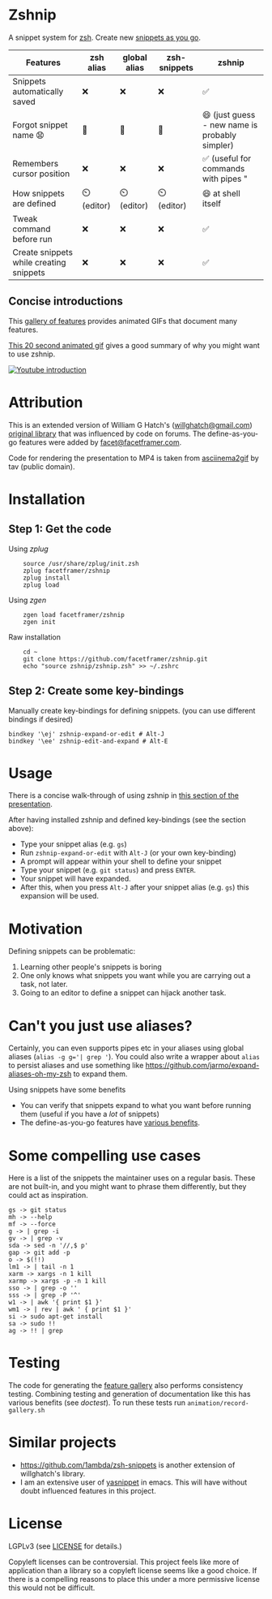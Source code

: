 # Zshnip
A snippet system for [zsh](http://zsh.sourceforge.net/). Create new [snippets as you go](https://facetframer.com/dayg).

| Features | zsh alias | global alias | zsh-snippets | zshnip |
| --- | --- | --- | --- | --- |
| Snippets automatically saved | :x: | :x: | :x: | :white_check_mark: |
| Forgot snippet name 😧 | :grimacing: | :grimacing: | :grimacing: | :smile: (just guess - new name is probably simpler) |
| Remembers cursor position | :x: | :x: | :x: | :white_check_mark: (useful for commands with pipes "|") |
| How snippets are defined |  ⏲️ (editor) |  ⏲️ (editor) |  ⏲️ (editor) | :smile: at shell itself |
| Tweak command before run | :x: | :x: | :x: | ✅ |
| Create snippets while creating snippets | :x: | :x: | :x: | ✅ |

## Concise introductions
This [gallery of features](GALLERY.md) provides animated GIFs that document many features.

[This 20 second animated gif](https://github.com/facetframer/zshnip/blob/master/animation/gallery-gifs/gallery-define.gif) gives a good summary of why you might want to use zshnip.

[![Youtube introduction](https://img.youtube.com/vi/6bHHKTBNhb0/0.jpg)](https://www.youtube.com/watch?v=6bHHKTBNhb0)


# Attribution
This is an extended version of William G Hatch's (willghatch@gmail.com)
[original library](https://github.com/willghatch/zsh-snippets) that was influenced by code on forums.
The define-as-you-go features were added by facet@facetframer.com.

Code for rendering the presentation to MP4 is taken from [asciinema2gif](https://github.com/tav/asciinema2gif) by tav (public domain).




# Installation
## Step 1: Get the code
Using *zplug*

```
    source /usr/share/zplug/init.zsh
    zplug facetframer/zshnip
    zplug install
    zplug load
```

Using *zgen*

```
    zgen load facetframer/zshnip
    zgen init
```

Raw installation

```
    cd ~
    git clone https://github.com/facetframer/zshnip.git
    echo "source zshnip/zshnip.zsh" >> ~/.zshrc
```

## Step 2: Create some key-bindings

Manually create key-bindings for defining snippets.
(you can use different bindings if desired)

```
bindkey '\ej' zshnip-expand-or-edit # Alt-J
bindkey '\ee' zshnip-edit-and-expand # Alt-E
```

# Usage

There is a concise walk-through of using zshnip in [this section of the presentation](https://www.youtube.com/watch?v=6bHHKTBNhb0&t=35).

After having installed zshnip and defined key-bindings (see the section above):

- Type your snippet alias (e.g. `gs`)
- Run `zshnip-expand-or-edit` with `Alt-J` (or your own key-binding)
- A prompt will appear within your shell to define your snippet
- Type your snippet (e.g. `git status`) and press `ENTER`.
- Your snippet will have expanded.
- After this, when you press `Alt-J` after your snippet alias (e.g. `gs`) this expansion will be used.


# Motivation

Defining snippets can be problematic:

1. Learning other people's snippets is boring
1. One only knows what snippets you want while you are carrying out a task, not later.
1. Going to an editor to define a snippet can hijack another task.

# Can't you just use aliases?

Certainly, you can even supports pipes etc in your aliases using global aliases (`alias -g g='| grep '`).
You could also write a wrapper about `alias` to persist aliases and use something like
https://github.com/jarmo/expand-aliases-oh-my-zsh to expand them.

Using snippets have some benefits

 - You can verify that snippets expand to what you want before running them (useful if you have a *lot* of snippets)
 - The define-as-you-go features have [various benefits](define-as-you-go.md).

# Some compelling use cases

Here is a list of the snippets the maintainer uses on a regular basis.
These are not built-in, and you might want to phrase them differently, but they could act as inspiration.

```
gs -> git status
mh -> --help
mf -> --force
g -> | grep -i
gv -> | grep -v
sda -> sed -n '//,$ p'
gap -> git add -p
o -> $(!!)
lm1 -> | tail -n 1
xarm -> xargs -n 1 kill
xarmp -> xargs -p -n 1 kill
sso -> | grep -o ''
sss -> | grep -P '^'
w1 -> | awk '{ print $1 }'
wm1 -> | rev | awk ' { print $1 }'
si -> sudo apt-get install
sa -> sudo !!
ag -> !! | grep
```


# Testing

The code for generating the [feature gallery](GALLERY.md) also performs consistency testing.
Combining testing and generation of documentation like this has various benefits (see *doctest*).
To run these tests run `animation/record-gallery.sh`

# Similar projects

- https://github.com/1ambda/zsh-snippets is another extension of willghatch's library.
- I am an extensive user of [yasnippet](https://github.com/joaotavora/yasnippet) in emacs. This will have without doubt influenced features in this project.

# License

LGPLv3 (see [LICENSE](LICENSE) for details.)

Copyleft licenses can be controversial.
This project feels like more of application than a library so a copyleft license seems like a good choice.
If there is a compelling reasons to place this under a more permissive license this would not be difficult.
